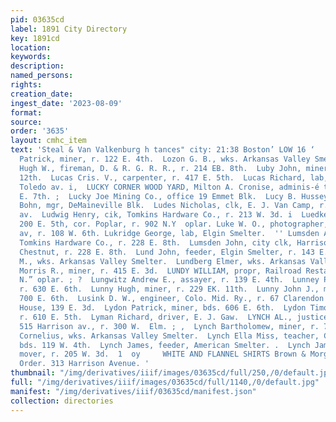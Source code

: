 ```yaml
---
pid: 03635cd
label: 1891 City Directory
key: 1891cd
location: 
keywords: 
description: 
named_persons: 
rights: 
creation_date: 
ingest_date: '2023-08-09'
format: 
source: 
order: '3635'
layout: cmhc_item
text: 'Steal & Van Valkenburg h tances" city: 21:38 Boston’ LOW 16 ‘         Lowney
  Patrick, miner, r. 122 E. 4th.  Lozon G. B., wks. Arkansas Valley Smelter.  Luby
  Hugh W., fireman, D. & R. G. R. R., r. 214 EB. 8th.  Luby John, miner, r. 124 E.
  12th.  Lucas Cris. V., carpenter, r. 417 E. 5th.  Lucas Richard, lab, r. 202 S.
  Toledo av. i,  LUCKY CORNER WOOD YARD, Milton A. Cronise, adminis-é trator, 209-211
  E. 7th. ;  Lucky Joe Mining Co., office 19 Emmet Blk.  Lucy B. Hussey Mine, A. V.
  Bohn, mgr, DeMaineville Blk.  Ludes Nicholas, clk, E. J. Van Camp, r. 216 St. Louis
  av.  Ludwig Henry, cik, Tomkins Hardware Co., r. 213 W. 3d. i  Luedke Ferd., druggist,
  200 E. 5th, cor. Poplar, r. 902 N.Y  oplar. Luke W. O., photographer, 523 Harrison
  av, r. 108 W. 6th. Lukridge George, lab, Elgin Smelter.  '' Lumsden Arthur, clk,
  Tomkins Hardware Co., r. 228 E. 8th.  Lumsden John, city clk, Harrison av, cor.
  Chestnut, r. 228 E. 8th.  Lund John, feeder, Elgin Smelter, r. 143 E. 13th.  Lund
  M., wks. Arkansas Valley Smelter.  Lundberg Elmer, wks. Arkansas Valley Smelter.  Lundy
  Morris R., miner, r. 415 E. 3d.  LUNDY WILLIAM, propr, Railroad Restaurant, 1309-1311
  N.” oplar. ; ?  Lungwitz Andrew E., assayer, r. 139 E. 4th.  Lunney Patrick, miner,
  r. 630 E. 6th.  Lunny Hugh, miner, r. 229 EK. 11th.  Lunny John J., miner, r. rear
  700 E. 6th.  Lusink D. W., engineer, Colo. Mid. Ry., r. 67 Clarendon Blk.  Luzern
  House, 139 E. 3d.  Lydon Patrick, miner, bds. 606 E. 6th.  Lydon Timothy J., miner,
  r. 610 E. 5th.  Lyman Richard, driver, E. J. Gaw.  LYNCH AL., justice of the peace,
  515 Harrison av., r. 300 W.  Elm. ; ,  Lynch Bartholomew, miner, r. 705 E. 6th.  Lynch
  Cornelius, wks. Arkansas Valley Smelter.  Lynch Ella Miss, teacher, Central School,
  bds. 119 W. 4th.  Lynch James, feeder, American Smelter. .  Lynch James B., house
  mover, r. 205 W. 3d.  1  oy     WHITE AND FLANNEL SHIRTS Brown & Morgan. Made to
  Order. 313 Harrison Avenue. '
thumbnail: "/img/derivatives/iiif/images/03635cd/full/250,/0/default.jpg"
full: "/img/derivatives/iiif/images/03635cd/full/1140,/0/default.jpg"
manifest: "/img/derivatives/iiif/03635cd/manifest.json"
collection: directories
---
```

